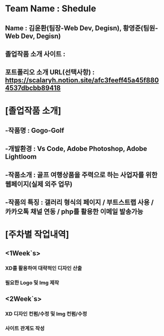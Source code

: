 # Team Name : Shedule
## Name : 김윤환(팀장-Web Dev, Degisn), 황영준(팀원-Web Dev, Degisn)
## 졸업작품 소개 사이트 : 
## 포트폴리오 소개 URL(선택사항) : https://scalaryh.notion.site/afc3feeff45a45f8804537dbcbb89418

# [졸업작품 소개]
## -작품명 : Gogo-Golf
## -개발환경 : Vs Code, Adobe Photoshop, Adobe Lightloom
## -작품소개 : 골프 여행상품을 주력으로 하는 사업자를 위한 웹페이지(실제 외주 업무)
## -작품의 특징 : 갤러리 형식의 페이지 / 부트스트랩 사용 / 카카오톡 채널 연동 / php를 활용한 이메일 발송가능

# [주차별 작업내역]
## <1Week`s>
### XD를 활용하여 대략적인 디자인 산출
### 필요한 Logo 및 Img 제작
## <2Week`s>
### XD 디자인 컨펌/수정 및 Img 컨펌/수정 
### 사이트 관계도 작성
